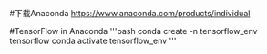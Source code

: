 #下载Anaconda
https://www.anaconda.com/products/individual

#TensorFlow in Anaconda
'''bash
conda create -n tensorflow_env tensorflow
conda activate tensorflow_env
'''
